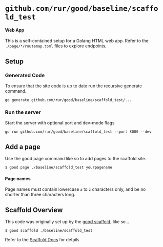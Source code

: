 # `github.com/rur/good/baseline/scaffold_test`

#### Web App

This is a self-contained setup for a Golang HTML web app. Refer to the
`./page/*/routemap.toml` files to explore endpoints.

## Setup

### Generated Code

To ensure that the site code is up to date run the recursive generate command.

```
go generate github.com/rur/good/baseline/scaffold_test/...
```

### Run the server

Start the server with optional port and dev-mode flags

```
go run github.com/rur/good/baseline/scaffold_test --port 8080 --dev

```

## Add a page

Use the good page command like so to add pages to the scaffold site.

```bash
$ good page ./baseline/scaffold_test yourpagename
```

#### Page names

Page names must contain lowercase `a` to `z` characters only, and be no shorter than
three characters long.

## Scaffold Overview

This code was originally set up by the [good scaffold](https://www.github.com/rur/good), like so...

```
$ good scaffold ./baseline/scaffold_test
```

Refer to the [Scaffold Docs](./docs/SCAFFOLD.md) for details
